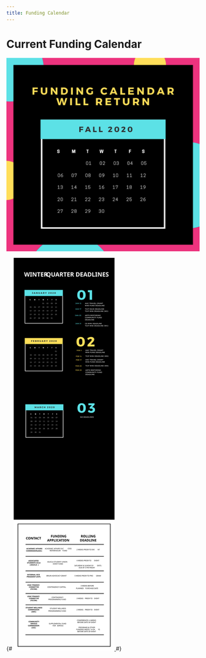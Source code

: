 ```yaml
---
title: Funding Calendar
---
```


# Current Funding Calendar

<img src="/docs/calendar.spring2020.png" alt="The Funding Calendar will return in Fall 2020!" class="fullwidth">

{#
<a href="/docs/calendar.winter2020.pdf" class="invisible">
	<img src="/docs/calendar.winter2020.svg" alt="Winter 2020 Funding Calendar" class="fullwidth">
</a>
#}
